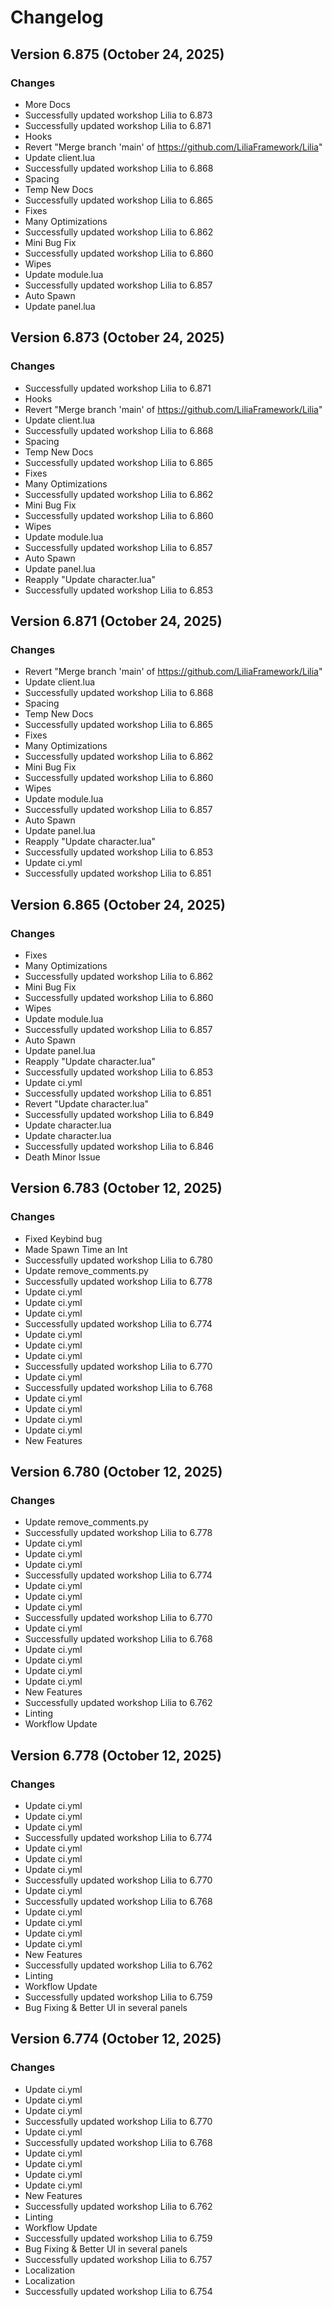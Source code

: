 # Changelog

## Version 6.875 (October 24, 2025)

### Changes

- More Docs
- Successfully updated workshop Lilia to 6.873
- Successfully updated workshop Lilia to 6.871
- Hooks
- Revert "Merge branch 'main' of https://github.com/LiliaFramework/Lilia"
- Update client.lua
- Successfully updated workshop Lilia to 6.868
- Spacing
- Temp New Docs
- Successfully updated workshop Lilia to 6.865
- Fixes
- Many Optimizations
- Successfully updated workshop Lilia to 6.862
- Mini Bug Fix
- Successfully updated workshop Lilia to 6.860
- Wipes
- Update module.lua
- Successfully updated workshop Lilia to 6.857
- Auto Spawn
- Update panel.lua

## Version 6.873 (October 24, 2025)

### Changes

- Successfully updated workshop Lilia to 6.871
- Hooks
- Revert "Merge branch 'main' of https://github.com/LiliaFramework/Lilia"
- Update client.lua
- Successfully updated workshop Lilia to 6.868
- Spacing
- Temp New Docs
- Successfully updated workshop Lilia to 6.865
- Fixes
- Many Optimizations
- Successfully updated workshop Lilia to 6.862
- Mini Bug Fix
- Successfully updated workshop Lilia to 6.860
- Wipes
- Update module.lua
- Successfully updated workshop Lilia to 6.857
- Auto Spawn
- Update panel.lua
- Reapply "Update character.lua"
- Successfully updated workshop Lilia to 6.853

## Version 6.871 (October 24, 2025)

### Changes

- Revert "Merge branch 'main' of https://github.com/LiliaFramework/Lilia"
- Update client.lua
- Successfully updated workshop Lilia to 6.868
- Spacing
- Temp New Docs
- Successfully updated workshop Lilia to 6.865
- Fixes
- Many Optimizations
- Successfully updated workshop Lilia to 6.862
- Mini Bug Fix
- Successfully updated workshop Lilia to 6.860
- Wipes
- Update module.lua
- Successfully updated workshop Lilia to 6.857
- Auto Spawn
- Update panel.lua
- Reapply "Update character.lua"
- Successfully updated workshop Lilia to 6.853
- Update ci.yml
- Successfully updated workshop Lilia to 6.851

## Version 6.865 (October 24, 2025)

### Changes

- Fixes
- Many Optimizations
- Successfully updated workshop Lilia to 6.862
- Mini Bug Fix
- Successfully updated workshop Lilia to 6.860
- Wipes
- Update module.lua
- Successfully updated workshop Lilia to 6.857
- Auto Spawn
- Update panel.lua
- Reapply "Update character.lua"
- Successfully updated workshop Lilia to 6.853
- Update ci.yml
- Successfully updated workshop Lilia to 6.851
- Revert "Update character.lua"
- Successfully updated workshop Lilia to 6.849
- Update character.lua
- Update character.lua
- Successfully updated workshop Lilia to 6.846
- Death Minor Issue

## Version 6.783 (October 12, 2025)

### Changes

- Fixed Keybind bug
- Made Spawn Time an Int
- Successfully updated workshop Lilia to 6.780
- Update remove_comments.py
- Successfully updated workshop Lilia to 6.778
- Update ci.yml
- Update ci.yml
- Update ci.yml
- Successfully updated workshop Lilia to 6.774
- Update ci.yml
- Update ci.yml
- Update ci.yml
- Successfully updated workshop Lilia to 6.770
- Update ci.yml
- Successfully updated workshop Lilia to 6.768
- Update ci.yml
- Update ci.yml
- Update ci.yml
- Update ci.yml
- New Features

## Version 6.780 (October 12, 2025)

### Changes

- Update remove_comments.py
- Successfully updated workshop Lilia to 6.778
- Update ci.yml
- Update ci.yml
- Update ci.yml
- Successfully updated workshop Lilia to 6.774
- Update ci.yml
- Update ci.yml
- Update ci.yml
- Successfully updated workshop Lilia to 6.770
- Update ci.yml
- Successfully updated workshop Lilia to 6.768
- Update ci.yml
- Update ci.yml
- Update ci.yml
- Update ci.yml
- New Features
- Successfully updated workshop Lilia to 6.762
- Linting
- Workflow Update

## Version 6.778 (October 12, 2025)

### Changes

- Update ci.yml
- Update ci.yml
- Update ci.yml
- Successfully updated workshop Lilia to 6.774
- Update ci.yml
- Update ci.yml
- Update ci.yml
- Successfully updated workshop Lilia to 6.770
- Update ci.yml
- Successfully updated workshop Lilia to 6.768
- Update ci.yml
- Update ci.yml
- Update ci.yml
- Update ci.yml
- New Features
- Successfully updated workshop Lilia to 6.762
- Linting
- Workflow Update
- Successfully updated workshop Lilia to 6.759
- Bug Fixing & Better UI in several panels

## Version 6.774 (October 12, 2025)

### Changes

- Update ci.yml
- Update ci.yml
- Update ci.yml
- Successfully updated workshop Lilia to 6.770
- Update ci.yml
- Successfully updated workshop Lilia to 6.768
- Update ci.yml
- Update ci.yml
- Update ci.yml
- Update ci.yml
- New Features
- Successfully updated workshop Lilia to 6.762
- Linting
- Workflow Update
- Successfully updated workshop Lilia to 6.759
- Bug Fixing & Better UI in several panels
- Successfully updated workshop Lilia to 6.757
- Localization
- Localization
- Successfully updated workshop Lilia to 6.754
